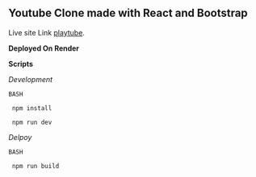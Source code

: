 ## Youtube Clone made with React and Bootstrap

Live site Link [playtube](https://playtube-i3t9.onrender.com). <br/>

**Deployed On Render**

**Scripts**

_Development_

```
BASH

 npm install

 npm run dev
```

_Delpoy_

```
BASH

 npm run build
```
